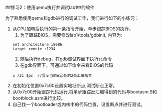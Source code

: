 ##练习2：使用qemu执行并调试lab1中的软件

为了熟悉使用qemu和gdb进行的调试工作，我们进行如下的小练习：  

1. 从CPU加电后执行的第一条指令开始，单步跟踪BIOS的执行。
	1. 为了跟踪BIOS，需要修改lab1/tools/gdbinit, 内容为:
	```
	set architecture i8086
	target remote :1234
	```
	2. 随后执行debug，在gdb调试界面下执行``si``命令
	3. 在gdb界面下，可通过如下命令来看BIOS的代码
	```
 	x /2i $pc  //显示当前eip处的2条汇编指令
 	```
2. 在初始化位置0x7c00设置实地址断点,测试断点正常。
3. 从0x7c00开始跟踪代码运行,将单步跟踪反汇编得到的代码与bootasm.S和 bootblock.asm进行比较。
4. 自己找一个bootloader或内核中的代码位置，设置断点并进行测试。
